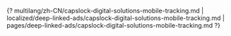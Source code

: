 {? multilang/zh-CN/capslock-digital-solutions-mobile-tracking.md | localized/deep-linked-ads/capslock-digital-solutions-mobile-tracking.md | pages/deep-linked-ads/capslock-digital-solutions-mobile-tracking.md ?}
